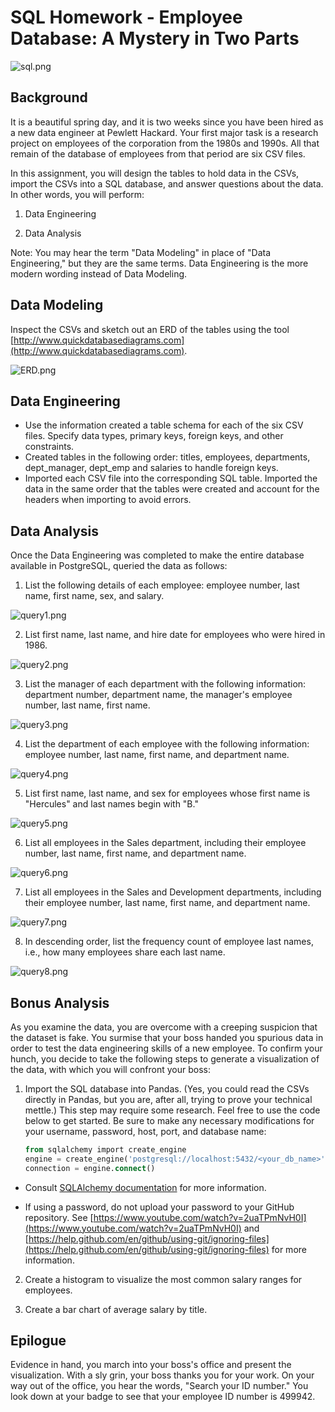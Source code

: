 # SQL Homework - Employee Database: A Mystery in Two Parts

![sql.png](EmployeeSQL/images/sql.png)

## Background

It is a beautiful spring day, and it is two weeks since you have been hired as a new data engineer at Pewlett Hackard. Your first major task is a research project on employees of the corporation from the 1980s and 1990s. All that remain of the database of employees from that period are six CSV files.

In this assignment, you will design the tables to hold data in the CSVs, import the CSVs into a SQL database, and answer questions about the data. In other words, you will perform:

1. Data Engineering

3. Data Analysis

Note: You may hear the term "Data Modeling" in place of "Data Engineering," but they are the same terms. Data Engineering is the more modern wording instead of Data Modeling.

## Data Modeling

Inspect the CSVs and sketch out an ERD of the tables using the tool [http://www.quickdatabasediagrams.com](http://www.quickdatabasediagrams.com).

![ERD.png](EmployeeSQL/images/ERD.png)

## Data Engineering

* Use the information created a table schema for each of the six CSV files. Specify data types, primary keys, foreign keys, and other constraints.
* Created tables in the following order: titles, employees, departments, dept_manager, dept_emp and salaries to handle foreign keys.
* Imported each CSV file into the corresponding SQL table. Imported the data in the same order that the tables were created and account for the headers when importing to avoid errors.

## Data Analysis

Once the Data Engineering was completed to make the entire database available in PostgreSQL, queried the data as follows:

1. List the following details of each employee: employee number, last name, first name, sex, and salary.

![query1.png](EmployeeSQL/images/query1.png)

2. List first name, last name, and hire date for employees who were hired in 1986.

![query2.png](EmployeeSQL/images/query2.png)

3. List the manager of each department with the following information: department number, department name, the manager's employee number, last name, first name.

![query3.png](EmployeeSQL/images/query3.png)

4. List the department of each employee with the following information: employee number, last name, first name, and department name.

![query4.png](EmployeeSQL/images/query4.png)

5. List first name, last name, and sex for employees whose first name is "Hercules" and last names begin with "B."

![query5.png](EmployeeSQL/images/query5.png)

6. List all employees in the Sales department, including their employee number, last name, first name, and department name.

![query6.png](EmployeeSQL/images/query6.png)

7. List all employees in the Sales and Development departments, including their employee number, last name, first name, and department name.

![query7.png](EmployeeSQL/images/query7.png)

8. In descending order, list the frequency count of employee last names, i.e., how many employees share each last name.

![query8.png](EmployeeSQL/images/query8.png)

## Bonus Analysis

As you examine the data, you are overcome with a creeping suspicion that the dataset is fake. You surmise that your boss handed you spurious data in order to test the data engineering skills of a new employee. To confirm your hunch, you decide to take the following steps to generate a visualization of the data, with which you will confront your boss:

1. Import the SQL database into Pandas. (Yes, you could read the CSVs directly in Pandas, but you are, after all, trying to prove your technical mettle.) This step may require some research. Feel free to use the code below to get started. Be sure to make any necessary modifications for your username, password, host, port, and database name:

   ```sql
   from sqlalchemy import create_engine
   engine = create_engine('postgresql://localhost:5432/<your_db_name>')
   connection = engine.connect()
   ```

* Consult [SQLAlchemy documentation](https://docs.sqlalchemy.org/en/latest/core/engines.html#postgresql) for more information.

* If using a password, do not upload your password to your GitHub repository. See [https://www.youtube.com/watch?v=2uaTPmNvH0I](https://www.youtube.com/watch?v=2uaTPmNvH0I) and [https://help.github.com/en/github/using-git/ignoring-files](https://help.github.com/en/github/using-git/ignoring-files) for more information.

2. Create a histogram to visualize the most common salary ranges for employees.

3. Create a bar chart of average salary by title.

## Epilogue

Evidence in hand, you march into your boss's office and present the visualization. With a sly grin, your boss thanks you for your work. On your way out of the office, you hear the words, "Search your ID number." You look down at your badge to see that your employee ID number is 499942.
